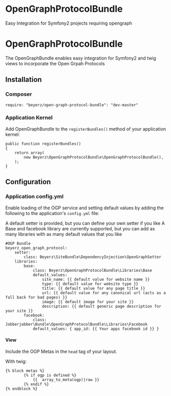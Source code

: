 OpenGraphProtocolBundle
=======================

Easy Integration for Symfony2 projects requiring opengraph

# OpenGraphProtocolBundle

The OpenGraphBundle enables easy integration for Symfony2 and twig views to incorporate the Open Grpah Protocols

## Installation

### Composer

    require: "beyerz/open-graph-protocol-bundle": "dev-master"

### Application Kernel

Add OpenGraphBundle to the `registerBundles()` method of your application kernel:

    public function registerBundles()
    {
        return array(
            new Beyerz\OpenGraphProtocolBundle\OpenGraphProtocolBundle(),
        );
    }

## Configuration

### Application config.yml

Enable loading of the OGP service and setting default values by adding the following to
the application's `config.yml` file:

A default setter is provided, but you can define your own setter if you like
A Base and facebook library are currently supported, but you can add as many libraries with as many default values
that you like

    #OGP Bundle
    beyerz_open_graph_protocol:
        setter:
            class: Beyerz\SiteBundle\DependencyInjection\OpenGraphSetter
        libraries:
            base:
                class: Beyerz\OpenGraphProtocolBundle\Libraries\Base
                default_values:
                    site_name: {{ default value for website name }}
                    type: {{ default value for website type }}
                    title: {{ default value for any page title }}
                    url: {{ default value for any canonical url (acts as a fall back for bad pages) }}
                    image: {{ default image for your site }}
                    description: {{ default generic page description for your site }}
            facebook:
                class: Jobberjabber\Bundle\OpenGraphProtocolBundle\Libraries\Facebook
                default_values: { app_id: {{ Your apps facebook id }} }

#### View

Include the OGP Metas in the `head` tag of your layout.

With twig:

    {% block metas %}
            {% if ogp is defined %}
            	{{  array_to_meta(ogp)|raw }}
        	{% endif %}
    {% endblock %}
